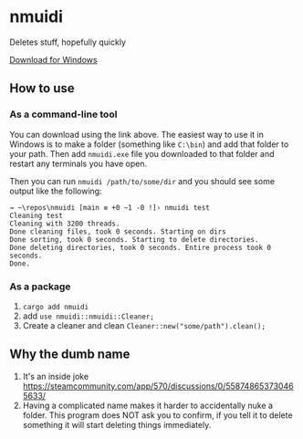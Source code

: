 # nmuidi

Deletes stuff, hopefully quickly

[Download for Windows](https://nightly.link/Dillonb/nmuidi/workflows/build/main/nmuidi-windows.zip)

## How to use

### As a command-line tool

You can download using the link above. The easiest way to use it in Windows is to make a folder (something like `C:\bin`) and add that folder to your path. Then add `nmuidi.exe` file you downloaded to that folder and restart any terminals you have open.

Then you can run `nmuidi /path/to/some/dir` and you should see some output like the following:

```PS
→ ~\repos\nmuidi [main ≡ +0 ~1 -0 !]› nmuidi test
Cleaning test
Cleaning with 3200 threads.
Done cleaning files, took 0 seconds. Starting on dirs
Done sorting, took 0 seconds. Starting to delete directories.
Done deleting directories, took 0 seconds. Entire process took 0 seconds.
Done.
```

### As a package

1. `cargo add nmuidi`
2. add `use nmuidi::nmuidi::Cleaner;`
3. Create a cleaner and clean `Cleaner::new("some/path").clean();`


## Why the dumb name

1. It's an inside joke <https://steamcommunity.com/app/570/discussions/0/558748653730465633/>
2. Having a complicated name makes it harder to accidentally nuke a folder. This program does NOT ask you to confirm, if you tell it to delete something it will start deleting things immediately.

